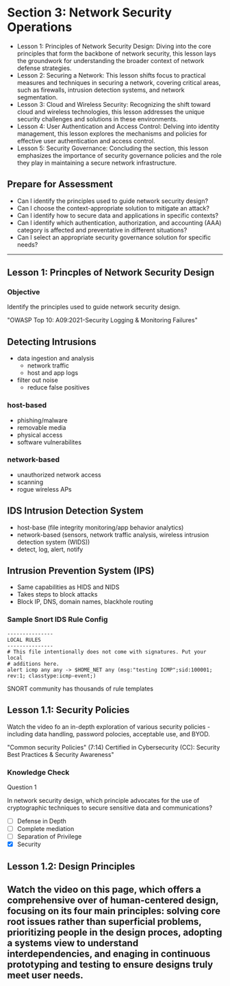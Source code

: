 # Section 3: Network Security Operations


* Lesson 1: Principles of Network Security Design: Diving into the core principles that form the backbone of network security, this lesson lays the groundwork for understanding the broader context of network defense strategies. 
* Lesson 2: Securing a Network: This lesson shifts focus to practical measures and techniques in securing a network, covering critical areas, such as firewalls, intrusion detection systems, and network segmentation. 
* Lesson 3: Cloud and Wireless Security: Recognizing the shift toward cloud and wireless technologies, this lesson addresses the unique security challenges and solutions in these environments. 
* Lesson 4: User Authentication and Access Control: Delving into identity management, this lesson explores the mechanisms and policies for effective user authentication and access control. 
* Lesson 5: Security Governance: Concluding the section, this lesson emphasizes the importance of security governance policies and the role they play in maintaining a secure network infrastructure. 

## Prepare for Assessment

* Can I identify the principles used to guide network security design? 
* Can I choose the context-appropriate solution to mitigate an attack? 
* Can I identify how to secure data and applications in specific contexts? 
* Can I identify which authentication, authorization, and accounting (AAA) category is affected and preventative in different situations? 
* Can I select an appropriate security governance solution for specific needs? 

---

## Lesson 1:  Princples of Network Security Design

### Objective

Identify the principles used to guide network security design.

"OWASP Top 10: A09:2021-Security Logging & Monitoring Failures"

## Detecting Intrusions

* data ingestion and analysis
    + network traffic
    + host and app logs
* filter out noise
    + reduce false positives

### host-based

* phishing/malware
* removable media
* physical access
* software vulnerabilites

### network-based

* unauthorized network access
* scanning
* rogue wireless APs

## IDS Intrusion Detection System

* host-base (file integrity monitoring/app behavior analytics)
* network-based (sensors, network traffic analysis, wireless intrusion detection system (WIDS))
* detect, log, alert, notify

## Intrusion Prevention System (IPS)

* Same capabilities as HIDS and NIDS
* Takes steps to block attacks
* Block IP, DNS, domain names, blackhole routing

### Sample Snort IDS Rule Config

``` /etc/snort/rules/local.rules
---------------
LOCAL RULES
---------------
# This file intentionally does not come with signatures. Put your local 
# additions here.
alert icmp any any -> $HOME_NET any (msg:"testing ICMP";sid:100001; rev:1; classtype:icmp-event;)
```

SNORT community has thousands of rule templates

## Lesson 1.1: Security Policies

Watch the video fo an in-depth exploration of various security policies - including data handling, password polocies, acceptable use, and BYOD.

"Common security Policies" (7:14) Certified in Cybersecurity (CC): Security Best Practices & Security Awareness"

### Knowledge Check

Question 1

In network security design, which principle advocates for the use of cryptographic techniques to secure sensitive data and communications?

- [ ] Defense in Depth
- [ ] Complete mediation
- [ ] Separation of Privilege
- [x] Security

## Lesson 1.2: Design Principles

Watch the video on this page, which offers a comprehensive over of human-centered design, focusing on its four main principles: solving core root issues rather than superficial problems, prioritizing people in the design proces, adopting a systems view to understand interdependencies, and enaging in continuous prototyping and testing to ensure designs truly meet user needs.
---

